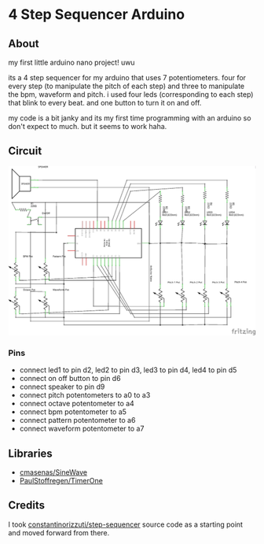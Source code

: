 # 4 Step Sequencer Arduino

## About

my first little arduino nano project! uwu

its a 4 step sequencer for my arduino that uses 7 potentiometers.
four for every step (to manipulate the pitch of each step) and three to manipulate the bpm, waveform and pitch.
i used four leds (corresponding to each step) that blink to every beat. 
and one button to turn it on and off.

my code is a bit janky and its my first time programming with an arduino so don't expect to much.
but it seems to work haha.

## Circuit

![Circuit Schematic](circuit_schematic.png?raw=true)

### Pins

 *  connect led1 to pin d2, led2 to pin d3, led3 to pin d4, led4 to pin d5
 *  connect on off button to pin d6
 *  connect speaker to pin d9
 *  connect pitch potentometers to a0 to a3
 *  connect octave potentometer to a4
 *  connect bpm potentometer to a5
 *  connect pattern potentometer to a6
 *  connect waveform potentometer to a7

## Libraries

 * [cmasenas/SineWave](https://github.com/cmasenas/SineWave) 
 * [PaulStoffregen/TimerOne](https://github.com/PaulStoffregen/TimerOne)
 
 ## Credits
 
 I took [constantinorizzuti/step-sequencer](https://create.arduino.cc/projecthub/costantinorizzuti/step-sequencer-19a9d7) source code as a starting point and 
 moved forward from there.
